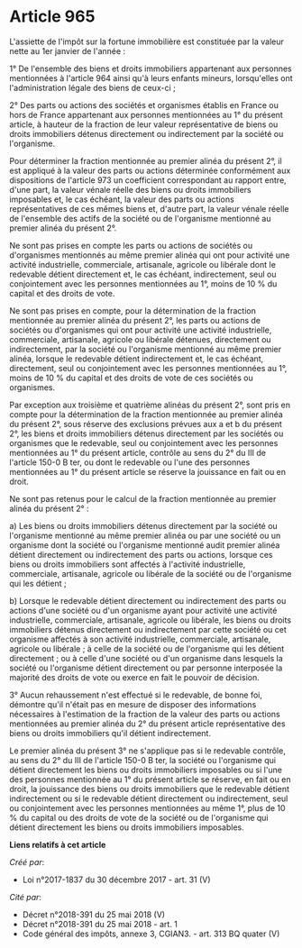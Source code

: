 # Article 965

L'assiette de l'impôt sur la fortune immobilière est constituée par la valeur nette au 1er janvier de l'année :

1° De l'ensemble des biens et droits immobiliers appartenant aux personnes mentionnées à l'article 964 ainsi qu'à leurs
enfants mineurs, lorsqu'elles ont l'administration légale des biens de ceux-ci ;

2° Des parts ou actions des sociétés et organismes établis en France ou hors de France appartenant aux personnes mentionnées
au 1° du présent article, à hauteur de la fraction de leur valeur représentative de biens ou droits immobiliers détenus
directement ou indirectement par la société ou l'organisme.

Pour déterminer la fraction mentionnée au premier alinéa du présent 2°, il est appliqué à la valeur des parts ou actions
déterminée conformément aux dispositions de l'article 973 un coefficient correspondant au rapport entre, d'une part, la
valeur vénale réelle des biens ou droits immobiliers imposables et, le cas échéant, la valeur des parts ou actions
représentatives de ces mêmes biens et, d'autre part, la valeur vénale réelle de l'ensemble des actifs de la société ou de
l'organisme mentionné au premier alinéa du présent 2°.

Ne sont pas prises en compte les parts ou actions de sociétés ou d'organismes mentionnés au même premier alinéa qui ont pour
activité une activité industrielle, commerciale, artisanale, agricole ou libérale dont le redevable détient directement et,
le cas échéant, indirectement, seul ou conjointement avec les personnes mentionnées au 1°, moins de 10 % du capital et des
droits de vote.

Ne sont pas prises en compte, pour la détermination de la fraction mentionnée au premier alinéa du présent 2°, les parts ou
actions de sociétés ou d'organismes qui ont pour activité une activité industrielle, commerciale, artisanale, agricole ou
libérale détenues, directement ou indirectement, par la société ou l'organisme mentionné au même premier alinéa, lorsque le
redevable détient indirectement et, le cas échéant, directement, seul ou conjointement avec les personnes mentionnées au 1°,
moins de 10 % du capital et des droits de vote de ces sociétés ou organismes.

Par exception aux troisième et quatrième alinéas du présent 2°, sont pris en compte pour la détermination de la fraction
mentionnée au premier alinéa du présent 2°, sous réserve des exclusions prévues aux a et b du présent 2°, les biens et droits
immobiliers détenus directement par les sociétés ou organismes que le redevable, seul ou conjointement avec les personnes
mentionnées au 1° du présent article, contrôle au sens du 2° du III de l'article 150-0 B ter, ou dont le redevable ou l'une
des personnes mentionnées au 1° du présent article se réserve la jouissance en fait ou en droit.

Ne sont pas retenus pour le calcul de la fraction mentionnée au premier alinéa du présent 2° :

a) Les biens ou droits immobiliers détenus directement par la société ou l'organisme mentionné au même premier alinéa ou par
une société ou un organisme dont la société ou l'organisme mentionné audit premier alinéa détient directement ou
indirectement des parts ou actions, lorsque ces biens ou droits immobiliers sont affectés à l'activité industrielle,
commerciale, artisanale, agricole ou libérale de la société ou de l'organisme qui les détient ;

b) Lorsque le redevable détient directement ou indirectement des parts ou actions d'une société ou d'un organisme ayant pour
activité une activité industrielle, commerciale, artisanale, agricole ou libérale, les biens ou droits immobiliers détenus
directement ou indirectement par cette société ou cet organisme affectés à son activité industrielle, commerciale,
artisanale, agricole ou libérale ; à celle de la société ou de l'organisme qui les détient directement ; ou à celle d'une
société ou d'un organisme dans lesquels la société ou l'organisme détient directement ou par personne interposée la majorité
des droits de vote ou exerce en fait le pouvoir de décision.

3° Aucun rehaussement n'est effectué si le redevable, de bonne foi, démontre qu'il n'était pas en mesure de disposer des
informations nécessaires à l'estimation de la fraction de la valeur des parts ou actions mentionnées au premier alinéa du 2°
du présent article représentative des biens ou droits immobiliers qu'il détient indirectement.

Le premier alinéa du présent 3° ne s'applique pas si le redevable contrôle, au sens du 2° du III de l'article 150-0 B ter, la
société ou l'organisme qui détient directement les biens ou droits immobiliers imposables ou si l'une des personnes
mentionnée au 1° du présent article se réserve, en fait ou en droit, la jouissance des biens ou droits immobiliers que le
redevable détient indirectement ou si le redevable détient directement ou indirectement, seul ou conjointement avec les
personnes mentionnées au même 1°, plus de 10 % du capital ou des droits de vote de la société ou de l'organisme qui détient
directement les biens ou droits immobiliers imposables.

**Liens relatifs à cet article**

_Créé par_:

  - Loi n°2017-1837 du 30 décembre 2017 - art. 31 (V)

_Cité par_:

  - Décret n°2018-391 du 25 mai 2018 (V)
  - Décret n°2018-391 du 25 mai 2018 - art. 1
  - Code général des impôts, annexe 3, CGIAN3. - art. 313 BQ quater (V)
